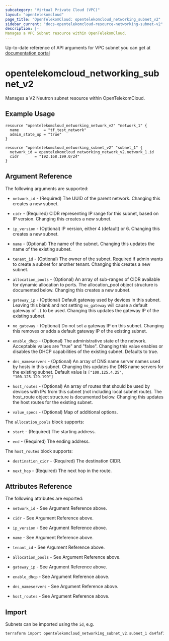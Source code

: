 ```yaml
---
subcategory: "Virtual Private Cloud (VPC)"
layout: "opentelekomcloud"
page_title: "OpenTelekomCloud: opentelekomcloud_networking_subnet_v2"
sidebar_current: "docs-opentelekomcloud-resource-networking-subnet-v2"
description: |-
Manages a VPC Subnet resource within OpenTelekomCloud.
---
```


Up-to-date reference of API arguments for VPC subnet you can get at
[documentation portal](https://docs.otc.t-systems.com/virtual-private-cloud/api-ref/native_openstack_neutron_apis_v2.0/subnet)

# opentelekomcloud_networking_subnet_v2

Manages a V2 Neutron subnet resource within OpenTelekomCloud.

## Example Usage

```hcl
resource "opentelekomcloud_networking_network_v2" "network_1" {
  name           = "tf_test_network"
  admin_state_up = "true"
}

resource "opentelekomcloud_networking_subnet_v2" "subnet_1" {
  network_id = opentelekomcloud_networking_network_v2.network_1.id
  cidr       = "192.168.199.0/24"
}
```

## Argument Reference

The following arguments are supported:

* `network_id` - (Required) The UUID of the parent network. Changing this
  creates a new subnet.

* `cidr` - (Required) CIDR representing IP range for this subnet, based on IP
  version. Changing this creates a new subnet.

* `ip_version` - (Optional) IP version, either 4 (default) or 6. Changing this creates a
  new subnet.

* `name` - (Optional) The name of the subnet. Changing this updates the name of
  the existing subnet.

* `tenant_id` - (Optional) The owner of the subnet. Required if admin wants to
  create a subnet for another tenant. Changing this creates a new subnet.

* `allocation_pools` - (Optional) An array of sub-ranges of CIDR available for
  dynamic allocation to ports. The allocation_pool object structure is
  documented below. Changing this creates a new subnet.

* `gateway_ip` - (Optional)  Default gateway used by devices in this subnet.
  Leaving this blank and not setting `no_gateway` will cause a default
  gateway of `.1` to be used. Changing this updates the gateway IP of the
  existing subnet.

* `no_gateway` - (Optional) Do not set a gateway IP on this subnet. Changing
  this removes or adds a default gateway IP of the existing subnet.

* `enable_dhcp` - (Optional) The administrative state of the network.
  Acceptable values are "true" and "false". Changing this value enables or
  disables the DHCP capabilities of the existing subnet. Defaults to true.

* `dns_nameservers` - (Optional) An array of DNS name server names used by hosts
  in this subnet. Changing this updates the DNS name servers for the existing
  subnet. Default value is `["100.125.4.25", "100.125.129.199"]`

* `host_routes` - (Optional) An array of routes that should be used by devices
  with IPs from this subnet (not including local subnet route). The host_route
  object structure is documented below. Changing this updates the host routes
  for the existing subnet.

* `value_specs` - (Optional) Map of additional options.

The `allocation_pools` block supports:

* `start` - (Required) The starting address.

* `end` - (Required) The ending address.

The `host_routes` block supports:

* `destination_cidr` - (Required) The destination CIDR.

* `next_hop` - (Required) The next hop in the route.

## Attributes Reference

The following attributes are exported:

* `network_id` - See Argument Reference above.

* `cidr` - See Argument Reference above.

* `ip_version` - See Argument Reference above.

* `name` - See Argument Reference above.

* `tenant_id` - See Argument Reference above.

* `allocation_pools` - See Argument Reference above.

* `gateway_ip` - See Argument Reference above.

* `enable_dhcp` - See Argument Reference above.

* `dns_nameservers` - See Argument Reference above.

* `host_routes` - See Argument Reference above.

## Import

Subnets can be imported using the `id`, e.g.

```sh
terraform import opentelekomcloud_networking_subnet_v2.subnet_1 da4faf16-5546-41e4-8330-4d0002b74048
```

